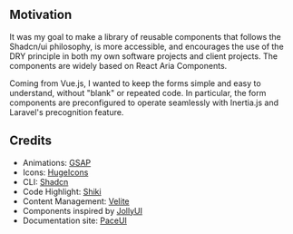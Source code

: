 ## Motivation

It was my goal to make a library of reusable components that follows the Shadcn/ui philosophy, is more accessible, and
encourages the use of the DRY principle in both my own software projects and client projects. The components are widely
based on React Aria Components.

Coming from Vue.js, I wanted to keep the forms simple and easy to understand, without "blank" or repeated code. In
particular, the form components are preconfigured to operate seamlessly with Inertia.js and Laravel's precognition
feature.

## Credits

- Animations: [GSAP](https://gsap.com/)
- Icons: [HugeIcons](https://hugeicons.com?via=daspwork)
- CLI: [Shadcn](https://ui.shadcn.com/docs/cli)
- Code Highlight: [Shiki](https://shiki.style/)
- Content Management: [Velite](https://velite.js.org/)
- Components inspired by [JollyUI](https://www.jollyui.dev)
- Documentation site: [PaceUI](https://www.paceui.com/)
